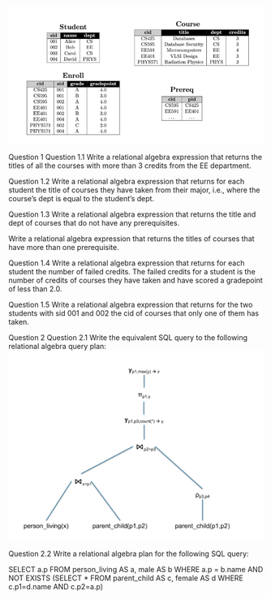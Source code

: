 ![Homework Table](images/tables.png)

Question 1 
Question 1.1 
Write a relational algebra expression that returns the titles of all the courses with more than 3 credits from the EE department. 

Question 1.2 
Write a relational algebra expression that returns for each student the title of courses they have taken from their major, i.e., where the course’s dept is equal to the student’s dept.

Question 1.3
Write a relational algebra expression that returns the title and dept of courses that do not have any prerequisites.

Write a relational algebra expression that returns the titles of courses that have more than one prerequisite.

Question 1.4
Write a relational algebra expression that returns for each student the number of failed credits. The failed credits for a student is the number of credits of courses they have taken and have scored a gradepoint of less than 2.0.

Question 1.5
Write a relational algebra expression that returns for the two students with sid 001 and 002 the cid of courses that only one of them has taken.

Question 2
Question 2.1 
Write the equivalent SQL query to the following relational algebra query plan:
![Homework Tree](images/tree.png)

Question 2.2 
Write a relational algebra plan for the following SQL query:

SELECT a.p
FROM   person_living AS a, male AS b
WHERE  a.p = b.name AND
       NOT EXISTS (SELECT *
                   FROM   parent_child AS c, female AS d
                   WHERE  c.p1=d.name AND c.p2=a.p)